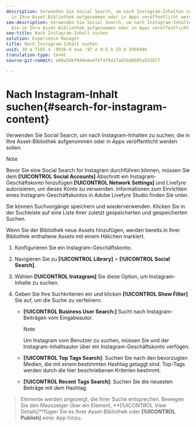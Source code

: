 ```yaml
---
description: Verwenden Sie Social Search, um nach Instagram-Inhalten zu suchen, die
  in Ihre Asset-Bibliothek aufgenommen oder in Apps veröffentlicht werden sollen.
seo-description: Verwenden Sie Social Search, um nach Instagram-Inhalten zu suchen,
  die in Ihre Asset-Bibliothek aufgenommen oder in Apps veröffentlicht werden sollen.
seo-title: Nach Instagram-Inhalt suchen
solution: Experience Manager
title: Nach Instagram-Inhalt suchen
uuid: 38 a 7185 d -9936-4 eaa -97 e 9-5 b 23 b 3566496
translation-type: tm+mt
source-git-commit: e60a58bf949e6e4f6f4f8d2fad1bd8985a593677

---
```



# Nach Instagram-Inhalt suchen{#search-for-instagram-content}

Verwenden Sie Social Search, um nach Instagram-Inhalten zu suchen, die in Ihre Asset-Bibliothek aufgenommen oder in Apps veröffentlicht werden sollen.

>[!NOTE]
>
>Bevor Sie eine Social Search for Instagram durchführen können, müssen Sie dem **[!UICONTROL Social Accounts]** Abschnitt ein Instagram-Geschäftskonto hinzufügen **[!UICONTROL Network Settings]** und Livefyre autorisieren, um dieses Konto zu verwenden. Informationen zum Einrichten eines Instagram-Geschäftskontos in Adobe Livefyre Studio [](../c-users-creating-accounts-with-studio-access/t-configure-social-accout-instagram/c-about-instagram-accounts.md#c_about_instagram_accounts)finden Sie unter.

Sie können Suchvorgänge speichern und wiederverwenden. Klicken Sie in der Suchleiste auf eine Liste Ihrer zuletzt gespeicherten und gespeicherten Suchen.

Wenn Sie der Bibliothek neue Assets hinzufügen, werden bereits in Ihrer Bibliothek enthaltene Assets mit einem Häkchen markiert.

1. Konfigurieren Sie ein Instagram-Geschäftskonto.
1. Navigieren Sie zu **[!UICONTROL Library]** > **[!UICONTROL Social Search]**.
1. Wählen **[!UICONTROL Instagram]** Sie diese Option, um Instagram-Inhalte zu suchen.
1. Geben Sie Ihre Suchkriterien ein und klicken **[!UICONTROL Show Filter]** Sie auf, um die Suche zu verfeinern.

   * **[!UICONTROL Business User Search:]** Sucht nach Instagram-Beiträgen vom Eingabeautor.

      >[!NOTE]
      >
      >Um Instagram vom Benutzer zu suchen, müssen Sie und der Instagram-Inhaltsautor über ein Instagram-Geschäftskonto verfügen.

   * **[!UICONTROL Top Tags Search]**: Suchen Sie nach den bevorzugten Medien, die mit einem bestimmten Hashtag getaggt sind. Top-Tags werden durch die hier beschriebenen Kriterien bestimmt: [](https://developers.facebook.com/docs/instagram-api/reference/hashtag/top-media)

   * **[!UICONTROL Recent Tags Search]**: Suchen Sie die neuesten Beiträge mit dem Hashtag.

>Elemente werden angezeigt, die Ihrer Suche entsprechen. Bewegen Sie den Mauszeiger über ein Element, **[!UICONTROL View Details]**fügen Sie es Ihrer Asset-Bibliothek oder **[!UICONTROL Publish]** einer App hinzu.

